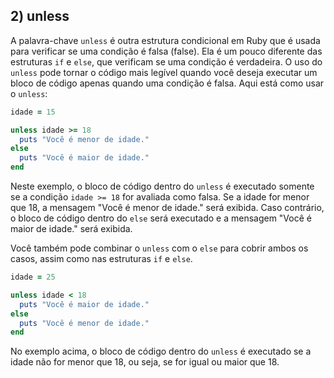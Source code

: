 ## 2) unless

A palavra-chave `unless` é outra estrutura condicional em Ruby que é usada para verificar se uma condição é falsa (false). Ela é um pouco diferente das estruturas `if` e `else`, que verificam se uma condição é verdadeira. O uso do `unless` pode tornar o código mais legível quando você deseja executar um bloco de código apenas quando uma condição é falsa. Aqui está como usar o `unless`:

```ruby
idade = 15

unless idade >= 18
  puts "Você é menor de idade."
else
  puts "Você é maior de idade."
end

```

Neste exemplo, o bloco de código dentro do `unless` é executado somente se a condição `idade >= 18` for avaliada como falsa. Se a idade for menor que 18, a mensagem "Você é menor de idade." será exibida. Caso contrário, o bloco de código dentro do `else` será executado e a mensagem "Você é maior de idade." será exibida.

Você também pode combinar o `unless` com o `else` para cobrir ambos os casos, assim como nas estruturas `if` e `else`.

```ruby
idade = 25

unless idade < 18
  puts "Você é maior de idade."
else
  puts "Você é menor de idade."
end

```

No exemplo acima, o bloco de código dentro do `unless` é executado se a idade não for menor que 18, ou seja, se for igual ou maior que 18.
